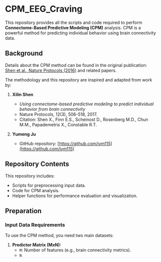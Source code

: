 # CPM_EEG_Craving

This repository provides all the scripts and code required to perform **Connectome-Based Predictive Modeling (CPM)** analysis. CPM is a powerful method for predicting individual behavior using brain connectivity data.

## Background

Details about the CPM method can be found in the original publication:  
[Shen et al., Nature Protocols (2016)](https://www.nature.com/articles/nprot.2016.178.pdf) and related papers.  

The methodology and this repository are inspired and adapted from work by:  
1. **Xilin Shen**  
   - *Using connectome-based predictive modeling to predict individual behavior from brain connectivity*  
   - Nature Protocols, 12(3), 506-518, 2017.  
   - Citation: Shen X., Finn E.S., Scheinost D., Rosenberg M.D., Chun M.M., Papademetris X., Constable R.T.

2. **Yumeng Ju**  
   - GitHub repository: [https://github.com/jym115](https://github.com/jym115)

## Repository Contents

This repository includes:
- Scripts for preprocessing input data.
- Code for CPM analysis.
- Helper functions for performance evaluation and visualization.

## Preparation

### Input Data Requirements
To use the CPM method, you need two main datasets:

1. **Predictor Matrix (MxN):**  
   - `M`: Number of features (e.g., brain connectivity metrics).  
   - `N`
